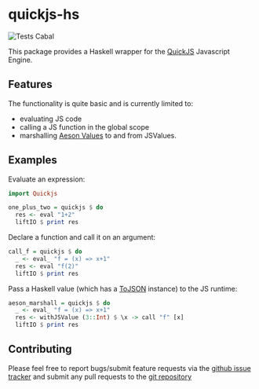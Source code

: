 # quickjs-hs

![Tests Cabal](https://github.com/goodlyrottenapple/quickjs-hs/workflows/Tests%20Cabal/badge.svg)


This package provides a Haskell wrapper for the [QuickJS](https://bellard.org/quickjs/) Javascript Engine.

## Features

The functionality is quite basic and is currently limited to:
- evaluating JS code
- calling a JS function in the global scope
- marshalling [Aeson Values](https://hackage.haskell.org/package/aeson-1.5.3.0/docs/Data-Aeson.html#t:Value) to and from JSValues.


## Examples
Evaluate an expression:

```haskell
import Quickjs

one_plus_two = quickjs $ do
  res <- eval "1+2"
  liftIO $ print res
```

Declare a function and call it on an argument:

```haskell
call_f = quickjs $ do
  _ <- eval_ "f = (x) => x+1"
  res <- eval "f(2)"
  liftIO $ print res
```

Pass a Haskell value (which has a [ToJSON](https://hackage.haskell.org/package/aeson-1.5.3.0/docs/Data-Aeson.html#t:ToJSON) instance) to the JS runtime:

```haskell
aeson_marshall = quickjs $ do
  _ <- eval_ "f = (x) => x+1"
  res <- withJSValue (3::Int) $ \x -> call "f" [x]
  liftIO $ print res
```

## Contributing

Please feel free to report bugs/submit feature requests via the [github issue tracker](https://github.com/goodlyrottenapple/quickjs-hs/issues) and submit any pull requests to the [git repository](https://github.com/goodlyrottenapple/quickjs-hs/)